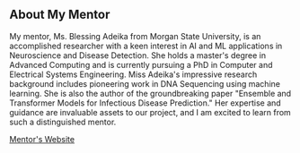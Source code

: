 ## About My Mentor

My mentor, Ms. Blessing Adeika from Morgan State University, is an accomplished researcher with a keen interest in AI and ML applications in Neuroscience and Disease Detection. She holds a master's degree in Advanced Computing and is currently pursuing a PhD in Computer and Electrical Systems Engineering. Miss Adeika's impressive research background includes pioneering work in DNA Sequencing using machine learning. She is also the author of the groundbreaking paper "Ensemble and Transformer Models for Infectious Disease Prediction." Her expertise and guidance are invaluable assets to our project, and I am excited to learn from such a distinguished mentor.

[Mentor's Website]([https://htilua.org/about-the-pi](https://www.linkedin.com/in/peace-amhanesi-a445ab232)/)


